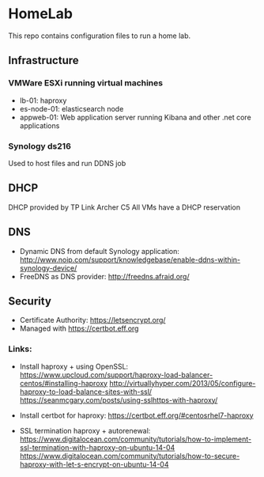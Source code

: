 # HomeLab
This repo contains configuration files to run a home lab.

## Infrastructure
### VMWare ESXi running virtual machines
- lb-01: haproxy
- es-node-01: elasticsearch node
- appweb-01: Web application server running Kibana and other .net core applications
### Synology ds216
Used to host files and run DDNS job

## DHCP
DHCP provided by TP Link Archer C5
All VMs have a DHCP reservation

## DNS
- Dynamic DNS from default Synology application: http://www.noip.com/support/knowledgebase/enable-ddns-within-synology-device/
- FreeDNS as DNS provider: http://freedns.afraid.org/

## Security
- Certificate Authority: https://letsencrypt.org/
- Managed with https://certbot.eff.org


### Links:
- Install haproxy + using OpenSSL: 
https://www.upcloud.com/support/haproxy-load-balancer-centos/#installing-haproxy
http://virtuallyhyper.com/2013/05/configure-haproxy-to-load-balance-sites-with-ssl/
https://seanmcgary.com/posts/using-sslhttps-with-haproxy/

- Install certbot for haproxy: 
https://certbot.eff.org/#centosrhel7-haproxy

- SSL termination haproxy + autorenewal: 
https://www.digitalocean.com/community/tutorials/how-to-implement-ssl-termination-with-haproxy-on-ubuntu-14-04
https://www.digitalocean.com/community/tutorials/how-to-secure-haproxy-with-let-s-encrypt-on-ubuntu-14-04

